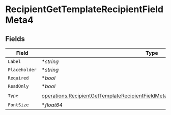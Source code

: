 # RecipientGetTemplateRecipientFieldMeta4


## Fields

| Field                                                                                                                                                                                      | Type                                                                                                                                                                                       | Required                                                                                                                                                                                   | Description                                                                                                                                                                                |
| ------------------------------------------------------------------------------------------------------------------------------------------------------------------------------------------ | ------------------------------------------------------------------------------------------------------------------------------------------------------------------------------------------ | ------------------------------------------------------------------------------------------------------------------------------------------------------------------------------------------ | ------------------------------------------------------------------------------------------------------------------------------------------------------------------------------------------ |
| `Label`                                                                                                                                                                                    | **string*                                                                                                                                                                                  | :heavy_minus_sign:                                                                                                                                                                         | N/A                                                                                                                                                                                        |
| `Placeholder`                                                                                                                                                                              | **string*                                                                                                                                                                                  | :heavy_minus_sign:                                                                                                                                                                         | N/A                                                                                                                                                                                        |
| `Required`                                                                                                                                                                                 | **bool*                                                                                                                                                                                    | :heavy_minus_sign:                                                                                                                                                                         | N/A                                                                                                                                                                                        |
| `ReadOnly`                                                                                                                                                                                 | **bool*                                                                                                                                                                                    | :heavy_minus_sign:                                                                                                                                                                         | N/A                                                                                                                                                                                        |
| `Type`                                                                                                                                                                                     | [operations.RecipientGetTemplateRecipientFieldMetaTemplatesRecipientsResponse200Type](../../models/operations/recipientgettemplaterecipientfieldmetatemplatesrecipientsresponse200type.md) | :heavy_check_mark:                                                                                                                                                                         | N/A                                                                                                                                                                                        |
| `FontSize`                                                                                                                                                                                 | **float64*                                                                                                                                                                                 | :heavy_minus_sign:                                                                                                                                                                         | N/A                                                                                                                                                                                        |